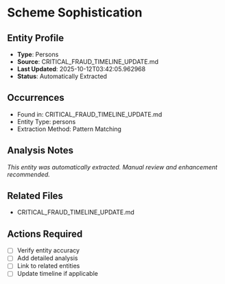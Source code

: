 # Scheme Sophistication

## Entity Profile
- **Type**: Persons
- **Source**: CRITICAL_FRAUD_TIMELINE_UPDATE.md
- **Last Updated**: 2025-10-12T03:42:05.962968
- **Status**: Automatically Extracted

## Occurrences
- Found in: CRITICAL_FRAUD_TIMELINE_UPDATE.md
- Entity Type: persons
- Extraction Method: Pattern Matching

## Analysis Notes
*This entity was automatically extracted. Manual review and enhancement recommended.*

## Related Files
- CRITICAL_FRAUD_TIMELINE_UPDATE.md

## Actions Required
- [ ] Verify entity accuracy
- [ ] Add detailed analysis
- [ ] Link to related entities
- [ ] Update timeline if applicable
